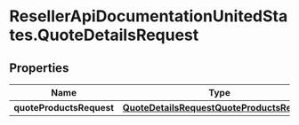 # ResellerApiDocumentationUnitedStates.QuoteDetailsRequest

## Properties

Name | Type | Description | Notes
------------ | ------------- | ------------- | -------------
**quoteProductsRequest** | [**QuoteDetailsRequestQuoteProductsRequest**](QuoteDetailsRequestQuoteProductsRequest.md) |  | [optional] 


